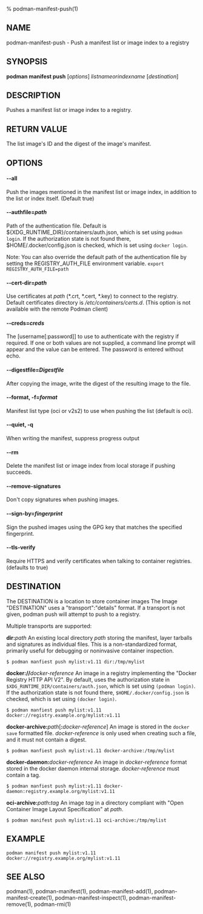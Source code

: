 % podman-manifest-push(1)

## NAME
podman\-manifest\-push - Push a manifest list or image index to a registry

## SYNOPSIS
**podman manifest push** [*options*] *listnameorindexname* [*destination*]

## DESCRIPTION
Pushes a manifest list or image index to a registry.

## RETURN VALUE
The list image's ID and the digest of the image's manifest.

## OPTIONS

#### **\-\-all**

Push the images mentioned in the manifest list or image index, in addition to
the list or index itself. (Default true)

#### **\-\-authfile**=*path*

Path of the authentication file. Default is ${XDG\_RUNTIME\_DIR}/containers/auth.json, which is set using `podman login`.
If the authorization state is not found there, $HOME/.docker/config.json is checked, which is set using `docker login`.

Note: You can also override the default path of the authentication file by setting the REGISTRY\_AUTH\_FILE
environment variable. `export REGISTRY_AUTH_FILE=path`

#### **\-\-cert-dir**=*path*

Use certificates at *path* (\*.crt, \*.cert, \*.key) to connect to the registry.
Default certificates directory is _/etc/containers/certs.d_. (This option is not available with the remote Podman client)

#### **\-\-creds**=*creds*

The [username[:password]] to use to authenticate with the registry if required.
If one or both values are not supplied, a command line prompt will appear and the
value can be entered.  The password is entered without echo.

#### **\-\-digestfile**=*Digestfile*

After copying the image, write the digest of the resulting image to the file.

#### **\-\-format**, **-f**=*format*

Manifest list type (oci or v2s2) to use when pushing the list (default is oci).

#### **\-\-quiet**, **-q**

When writing the manifest, suppress progress output

#### **\-\-rm**

Delete the manifest list or image index from local storage if pushing succeeds.

#### **\-\-remove-signatures**

Don't copy signatures when pushing images.

#### **\-\-sign-by**=*fingerprint*

Sign the pushed images using the GPG key that matches the specified fingerprint.

#### **\-\-tls-verify**

Require HTTPS and verify certificates when talking to container registries. (defaults to true)

## DESTINATION

 The DESTINATION is a location to store container images
 The Image "DESTINATION" uses a "transport":"details" format.
 If a transport is not given, podman push will attempt to push
 to a registry.

 Multiple transports are supported:

  **dir:**_path_
  An existing local directory _path_ storing the manifest, layer tarballs and signatures as individual files. This is a non-standardized format, primarily useful for debugging or noninvasive container inspection.

    $ podman manfiest push mylist:v1.11 dir:/tmp/mylist

  **docker://**_docker-reference_
  An image in a registry implementing the "Docker Registry HTTP API V2". By default, uses the authorization state in `$XDG_RUNTIME_DIR/containers/auth.json`, which is set using `(podman login)`. If the authorization state is not found there, `$HOME/.docker/config.json` is checked, which is set using `(docker login)`.

    $ podman manfiest push mylist:v1.11 docker://registry.example.org/mylist:v1.11

  **docker-archive:**_path_[**:**_docker-reference_]
  An image is stored in the `docker save` formatted file.  _docker-reference_ is only used when creating such a file, and it must not contain a digest.

    $ podman manfiest push mylist:v1.11 docker-archive:/tmp/mylist

  **docker-daemon:**_docker-reference_
  An image in _docker-reference_ format stored in the docker daemon internal storage. _docker-reference_ must contain a tag.

    $ podman manfiest push mylist:v1.11 docker-daemon:registry.example.org/mylist:v1.11

  **oci-archive:**_path_**:**_tag_
  An image _tag_ in a directory compliant with "Open Container Image Layout Specification" at _path_.

    $ podman manifest push mylist:v1.11 oci-archive:/tmp/mylist

## EXAMPLE

```
podman manifest push mylist:v1.11 docker://registry.example.org/mylist:v1.11
```

## SEE ALSO
podman(1), podman-manifest(1), podman-manifest-add(1), podman-manifest-create(1), podman-manifest-inspect(1), podman-manifest-remove(1), podman-rmi(1)
